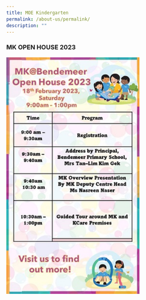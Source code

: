 ```yaml
---
title: MOE Kindergarten
permalink: /about-us/permalink/
description: ""
---
```

### MK OPEN HOUSE 2023


<img style="width: 70%;" src="/images/MKopenhse_reduced.jpg">